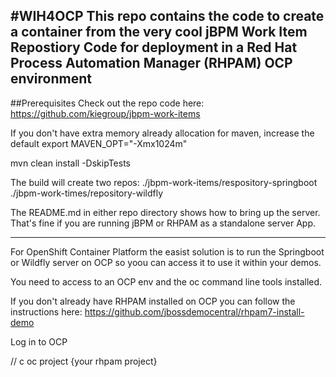 #WIH4OCP
This repo contains the code to create a container from the very cool jBPM Work Item Repostiory Code for deployment in a Red Hat Process Automation Manager (RHPAM) OCP environment
---
##Prerequisites
Check out the repo code here:
<https://github.com/kiegroup/jbpm-work-items>

If you don't have extra memory already allocation for maven, increase the default
export MAVEN_OPT="-Xmx1024m"

mvn clean install -DskipTests

The build will create two repos:
./jbpm-work-items/respository-springboot
./jbpm-work-times/repository-wildfly

The README.md in either repo directory shows how to bring up the server. That's fine if you are running jBPM or RHPAM as a standalone server App.

---
For OpenShift Container Platform the easist solution is to run the Springboot or Wildfly server on OCP so yoou can access it to use it within your demos.

You need to access to an OCP env and the oc command line tools installed.

If you don't already have RHPAM installed on OCP you can follow the instructions here:
<https://github.com/jbossdemocentral/rhpam7-install-demo>

Log in to OCP

// c
oc project {your rhpam project}






